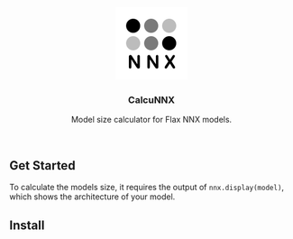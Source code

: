 <div align="center">
  <img src="icon.png" alt="Logo" width="128" height="128">
<h3 align="center">CalcuNNX</h3>
<p>Model size calculator for Flax NNX models.</p>
</div>

<br>

## Get Started
To calculate the models size, it requires the output of `nnx.display(model)`, which shows the architecture of your model.

## Install
